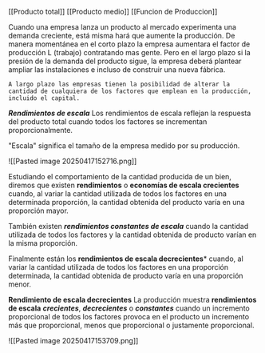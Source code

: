 [[Producto total]]
[[Producto medio]]
[[Funcion de Produccion]]

Cuando una empresa lanza un producto al mercado experimenta una demanda creciente, está misma hará que aumente la producción. De manera momentánea en el corto plazo la empresa aumentara el factor de producción L (trabajo) contratando mas gente. Pero en el largo plazo si la presión de la demanda del producto sigue, la empresa deberá plantear ampliar las instalaciones e incluso de construir una nueva fábrica. 

	A largo plazo las empresas tienen la posibilidad de alterar la cantidad de cualquiera de los factores que emplean en la producción, incluido el capital.


***Rendimientos de escala***
	Los rendimientos de escala reflejan la respuesta del producto total cuando todos los factores se incrementan proporcionalmente.

"Escala" significa el tamaño de la empresa medido por su producción. 

![[Pasted image 20250417152716.png]]

Estudiando el comportamiento de la cantidad producida de un bien, diremos que existen **rendimientos** o **economías de escala crecientes** cuando, al variar la cantidad utilizada de todos los factores en una determinada proporción, la cantidad obtenida del producto varía en una proporción mayor.


También existen ***rendimientos constantes de escala*** cuando la cantidad utilizada de todos los factores y la cantidad obtenida de producto varían en la misma proporción.

Finalmente están los **rendimientos de escala decrecientes*** cuando, al variar la cantidad utilizada de todos los factores en una proporción determinada, la cantidad obtenida de producto varía en una proporción menor.


**Rendimiento de escala decrecientes**
	La producción muestra **rendimientos de escala** ***crecientes***, ***decrecientes*** o ***constantes*** cuando un incremento proporcional de todos los factores provoca en el producto un incremento más que proporcional, menos que proporcional o justamente proporcional.


![[Pasted image 20250417153709.png]]
